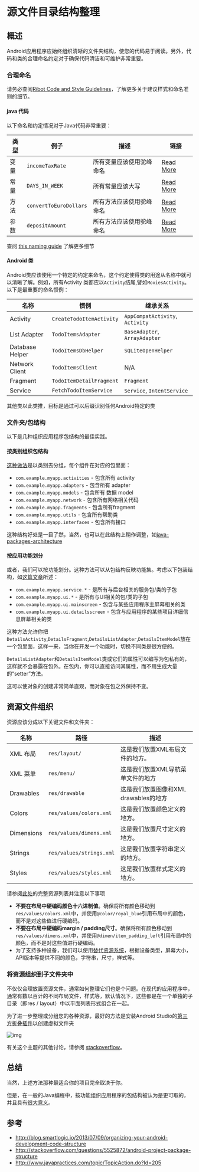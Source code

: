 #  源文件目录结构整理

## 概述

Android应用程序应始终组织清晰的文件夹结构，使您的代码易于阅读。另外，代码和类的合理命名约定对于确保代码清洁和可维护非常重要。

### 合理命名

请务必查阅[Ribot Code and Style Guidelines](https://github.com/ribot/android-guidelines/blob/master/project_and_code_guidelines.md)，了解更多关于建议样式和命名准则的细节。

#### java 代码

以下命名和约定情况对于Java代码非常重要：

| 类型 | 例子                   | 描述                     | 链接                                                         |
| ---- | ---------------------- | ------------------------ | ------------------------------------------------------------ |
| 变量 | `incomeTaxRate`        | 所有变量应该使用驼峰命名 | [Read More](http://www.oracle.com/technetwork/java/javase/documentation/codeconventions-137265.html#547) |
| 常量 | `DAYS_IN_WEEK`         | 所有常量应该大写         | [Read More](http://www.oracle.com/technetwork/java/javase/documentation/codeconventions-137265.html#1255) |
| 方法 | `convertToEuroDollars` | 所有方法应该使用驼峰命名 | [Read More](http://www.oracle.com/technetwork/java/javase/documentation/codeconventions-135099.html#367) |
| 参数 | `depositAmount`        | 所有方法应该使用驼峰命名 | [Read More](http://www.oracle.com/technetwork/java/javase/documentation/codeconventions-141270.html#16817) |

查阅 [this naming guide](http://www.oracle.com/technetwork/java/codeconvtoc-136057.html) 了解更多细节

#### Android 类

Android类应该使用一个特定的约定来命名，这个约定使得类的用途从名称中就可以清晰了解。例如，所有Activity 类都应以`Activity`结尾,譬如`MoviesActivity`。以下是最重要的命名惯例：

| 名称            | 惯例                     | 继承关系                        |
| --------------- | ------------------------ | ------------------------------- |
| Activity        | `CreateTodoItemActivity` | `AppCompatActivity`, `Activity` |
| List Adapter    | `TodoItemsAdapter`       | `BaseAdapter`, `ArrayAdapter`   |
| Database Helper | `TodoItemsDbHelper`      | `SQLiteOpenHelper`              |
| Network Client  | `TodoItemsClient`        | N/A                             |
| Fragment        | `TodoItemDetailFragment` | `Fragment`                      |
| Service         | `FetchTodoItemService`   | `Service`, `IntentService`      |

其他类以此类推，目标是通过可以后缀识别任何Android特定的类



### 文件夹/包结构

以下是几种组织应用程序包结构的最佳实践。

#### 按类别组织包结构

[这种做法](https://blog.smartlogic.io/2013-07-09-organizing-your-android-development-code-structure/)是以类别去分组，每个组件在对应的包里面：

- `com.example.myapp.activities` - 包含所有 activity
- `com.example.myapp.adapters` - 包含所有 adapter
- `com.example.myapp.models` - 包含所有 数据 model
- `com.example.myapp.network` -  包含所有网络相关代码
- `com.example.myapp.fragments` - 包含所有fragment
- `com.example.myapp.utils` - 包含所有帮助类
- `com.example.myapp.interfaces` - 包含所有接口

这种结构好处是一目了然，当然，也可以在此结构上稍作调整，如[java-packages-architecture](https://github.com/futurice/android-best-practices#java-packages-architecture)

#### 按应用功能划分

或者，我们可以按功能划分。这种方法可以从包结构反映功能集。考虑以下包装结构，如[这篇文章](https://medium.com/@cesarmcferreira/package-by-features-not-layers-2d076df1964d#.f7znkie19)所述：

- `com.example.myapp.service.*` - 是所有与后台相关的服务包/类的子包
- `com.example.myapp.ui.*` - 是所有与UI相关的包/类的子包
- `com.example.myapp.ui.mainscreen` - 包含与某些应用程序主屏幕相关的类
- `com.example.myapp.ui.detailsscreen` - 包含与应用程序的某些项目详细信息屏幕相关的类

这种方法允许你把`DetailsActivity`,`DetailsFragment`,`DetailsListAdapter`,`DetailsItemModel`放在一个包里面，这样一来，当你在开发一个功能时，切换不同类是很方便的。

`DetailsListAdapter`和`DetailsItemModel`类或它们的属性可以编写为包私有的，这样就不会暴露在包外。在包内，你可以直接访问其属性，而不用生成大量的“setter”方法。

这可以使对象的创建非常简单直观，而对象在包之外保持不变。



## 资源文件组织

资源应该分成以下关键文件和文件夹：

| 名称       | 路径                     | 描述                                  |
| ---------- | ------------------------ | ------------------------------------- |
| XML 布局   | `res/layout/`            | 这是我们放置XML布局文件的地方。       |
| XML 菜单   | `res/menu/`              | 这是我们放置XML导航菜单文件的地方     |
| Drawables  | `res/drawable`           | 这是我们放置图像和XML drawables的地方 |
| Colors     | `res/values/colors.xml`  | 这是我们放置颜色定义的地方。          |
| Dimensions | `res/values/dimens.xml`  | 这是我们放置尺寸定义的地方。          |
| Strings    | `res/values/strings.xml` | 这是我们放置字符串定义的地方。        |
| Styles     | `res/values/styles.xml`  | 这是我们放置样式定义的地方。          |

请参阅[此处](https://developer.android.com/guide/topics/resources/providing-resources#ResourceTypes)的完整资源列表并注意以下事项

* **不要在布局中硬编码颜色十六进制值**。确保将所有颜色移动到`res/values/colors.xml`中，并使用`@color/royal_blue`引用布局中的颜色，而不是对这些值进行硬编码。
* **不要在布局中硬编码margin / padding尺寸**。确保将所有颜色移动到`res/values/dimens.xml`中，并使用`@dimen/item_padding_left`引用布局中的颜色，而不是对这些值进行硬编码。
* 为了支持多种设备，我们可以使用[替代资源系统](https://guides.codepath.com/android/Understanding-App-Resources#providing-alternate-resources)，根据设备类型，屏幕大小，API版本等提供不同的颜色，字符串，尺寸，样式等。

### 将资源组织到子文件夹中

不仅仅合理放置资源文件，通常如何整理它们也是个问题。在现代的应用程序中，通常有数以百计的不同布局文件，样式等，默认情况下，这些都是在一个单独的子目录（即res / layout）中以平面列表形式组合在一起。

为了进一步整理或分组您的各种资源，最好的方法是安装Android Studio的[第三方折叠插件](https://plugins.jetbrains.com/plugin/7876)以创建虚拟文件夹

![img](https://camo.githubusercontent.com/719b7f2b45e306c42f56de5910e561413d7ff4d2/68747470733a2f2f692e696d6775722e636f6d2f664f69723830482e6a7067)



有关这个主题的其他讨论，请参阅 [stackoverflow](https://stackoverflow.com/questions/4930398/can-the-android-layout-folder-contain-subfolders)。



## 总结

当然，上述方法那种最适合你的项目完全取决于你。

但是，在一般的Java编程中，按功能组织应用程序的包结构被认为是更可取的，并且具有[很大意义](http://www.javapractices.com/topic/TopicAction.do?Id=205)。

## 参考

- <http://blog.smartlogic.io/2013/07/09/organizing-your-android-development-code-structure>
- <http://stackoverflow.com/questions/5525872/android-project-package-structure>
- <http://www.javapractices.com/topic/TopicAction.do?Id=205>